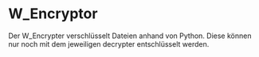 # W_Encryptor
Der W_Encrypter verschlüsselt Dateien anhand von Python. Diese können nur noch mit dem jeweiligen decrypter entschlüsselt werden.
